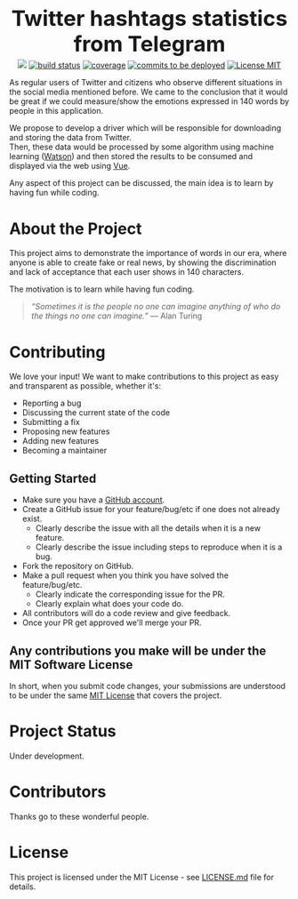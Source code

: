 
<h1 align="center" style="font-size:2.4rem"><strong>Twitter hashtags statistics from Telegram</strong></h1>
<p align="center" style="margin-top: -20px">
    <a href="#authors" alt="Contributors">
        <img src="https://img.shields.io/badge/contributors-5-brightgreen.svg" /></a>
    <a href="#Project Status">
        <img src="https://img.shields.io/badge/build-under%20development-red.svg" alt="build status"></a>
    <a href="#">
        <img src="https://img.shields.io/badge/coverage-0%25-red.svg"
            alt="coverage"></a>
    <a href="#">
        <img src="https://img.shields.io/github/commits-since/badges/shields/gh-pages.svg?label=commits%20to%20be%20deployed"
            alt="commits to be deployed"></a>
            <a href="#License">
        <img src="https://img.shields.io/badge/license-MIT-brightgreen.svg"
            alt="License MIT"></a>
</p>
As regular users of Twitter and citizens who observe different situations in the social media mentioned before. We came to the conclusion that it would be great if we could measure/show the emotions expressed in 140 words by people in this application. 

We propose to develop a driver which will be responsible for downloading and storing the data from Twitter.  
Then, these data would be processed by some algorithm using machine learning ([Watson](https://www.ibm.com/watson)) and then stored the results to be consumed and displayed via the web using [Vue](https://vuejs.org/).

Any aspect of this project can be discussed, the main idea is to learn by having fun while coding.

# **About the Project**
This project aims to demonstrate the importance of words in our era, where anyone is able to create fake or real news, by showing the discrimination and lack of acceptance that each user shows in 140 characters.

The motivation is to learn while having fun coding.


>_“Sometimes it is the people no one can imagine anything of who do the things no one can imagine.”_
>― Alan Turing

# **Contributing**
We love your input! We want to make contributions to this project as easy and transparent as possible, whether it's:

- Reporting a bug
- Discussing the current state of the code
- Submitting a fix
- Proposing new features
- Adding new features
- Becoming a maintainer

## **Getting Started**
* Make sure you have a [GitHub account](https://github.com/signup/free).
* Create a GitHub issue for your feature/bug/etc if one does not already exist.
  * Clearly describe the issue with all the details when it is a new feature.
  * Clearly describe the issue including steps to reproduce when it is a bug.
* Fork the repository on GitHub.
* Make a pull request when you think you have solved the feature/bug/etc. 
  * Clearly indicate the corresponding issue for the PR.
  * Clearly explain what does your code do.
* All contributors will do a code review and give feedback.
* Once your PR get approved we'll merge your PR.

## **Any contributions you make will be under the MIT Software License**
In short, when you submit code changes, your submissions are understood to be under the same [MIT License](http://choosealicense.com/licenses/mit/) that covers the project.

# **Project Status**
Under development.

# **Contributors**
Thanks go to these wonderful people.

# **License**
This project is licensed under the MIT License - see [LICENSE.md](docs/LICENSE.md) file for details.
